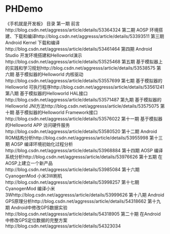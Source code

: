 # PHDemo
《手机就是开发板》 目录
第一期 前言http://blog.csdn.net/aggresss/article/details/53364324
第二期 AOSP 环境搭建、下载和编译http://blog.csdn.net/aggresss/article/details/53393511
第三期 Android Kernel 下载和编译http://blog.csdn.net/aggresss/article/details/53461464
第四期 Android Studio 开发环境搭建和Helloworld演示http://blog.csdn.net/aggresss/article/details/53525468
第五期 基于模拟器上的实践和学习规划http://blog.csdn.net/aggresss/article/details/53538575
第六期 基于模拟器的Helloworld 内核驱动http://blog.csdn.net/aggresss/article/details/53557699
第七期 基于模拟器的Helloworld 可执行程序http://blog.csdn.net/aggresss/article/details/53561241
第八期 基于模拟器的Helloworld HAL接口http://blog.csdn.net/aggresss/article/details/53571487
第九期 基于模拟器的Helloworld JNI方法http://blog.csdn.net/aggresss/article/details/53575075
第十期 基于模拟器的Helloworld Framework接口http://blog.csdn.net/aggresss/article/details/53576022
第十一期 基于模拟器的Helloworld APP 访问硬件服务http://blog.csdn.net/aggresss/article/details/53580520
第十二期 Android ROM结构分析http://blog.csdn.net/aggresss/article/details/53955998
第十三期 AOSP 编译环境初始化过程分析http://blog.csdn.net/aggresss/article/details/53968884
第十四期 AOSP 编译系统分析http://blog.csdn.net/aggresss/article/details/53976626
第十五期 在AOSP上建立一个新产品http://blog.csdn.net/aggresss/article/details/53985084
第十六期 CyanogenMod 小米3W刷机http://blog.csdn.net/aggresss/article/details/53998257
第十七期 CyanogenMod 编译小米3Whttp://blog.csdn.net/aggresss/article/details/53999626
第十八期 Android GPS原理分析http://blog.csdn.net/aggresss/article/details/54318662
第十九期 Android中修改GPS数据实验http://blog.csdn.net/aggresss/article/details/54318905
第二十期 在Android中修改GPS定位数据的完整方案http://blog.csdn.net/aggresss/article/details/54323034
